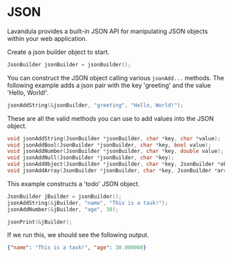 # JSON

Lavandula provides a built-in JSON API for manipulating JSON objects within your web application.

Create a json builder object to start.

```c
JsonBuilder jsonBuilder = jsonBuilder();
```

You can construct the JSON object calling various `jsonAdd...` methods. The following example adds a json pair with the key 'greeting' and the value 'Hello, World!'.

```c
jsonAddString(&jsonBuilder, "greeting", "Hello, World!");
```

These are all the valid methods you can use to add values into the JSON object.

```c
void jsonAddString(JsonBuilder *jsonBuilder, char *key, char *value);
void jsonAddBool(JsonBuilder *jsonBuilder, char *key, bool value);
void jsonAddNumber(JsonBuilder *jsonBuilder, char *key, double value);
void jsonAddNull(JsonBuilder *jsonBuilder, char *key);
void jsonAddObject(JsonBuilder *jsonBuilder, char *key, JsonBuilder *object);
void jsonAddArray(JsonBuilder *jsonBuilder, char *key, JsonBuilder *array);
```

This example constructs a 'todo' JSON object.

```c
JsonBuilder jBuilder = jsonBuilder();
jsonAddString(&jBuilder, "name", "This is a task!");
jsonAddNumber(&jBuilder, "age", 30);

jsonPrint(&jBuilder);
```

If we run this, we should see the following output.

```json
{"name": "This is a task!", "age": 30.000000}
```